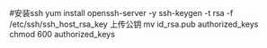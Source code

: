 #安装ssh
yum install openssh-server -y
ssh-keygen -t rsa -f /etc/ssh/ssh_host_rsa_key
上传公钥
mv id_rsa.pub authorized_keys  
chmod 600 authorized_keys  
